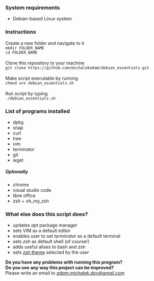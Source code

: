 ### System requirements
* Debian-based Linux system

### Instructions

Create a new folder and navigate to it 
<br />
`mkdir FOLDER_NAME`
<br />
`cd FOLDER_NAME`
<br /><br />
Clone this repository to your machine
<br />
`git clone https://github.com/michalakadam/debian_essentials.git`
<br /><br />
Make script executable by running 
<br />
`chmod u+x debian_essentials.sh`
<br /><br />
Run script by typing 
<br />
`./debian_essentials.sh`

### List of programs installed

* dpkg
* snap
* curl
* tree
* vim
* terminator
* git
* wget
##### Optionally
* chrome
* visual studio code
* libre office
* zsh + oh_my_zsh

### What else does this script does?

* updates *apt* package manager
* sets VIM as a default editor
* enables user to set *terminator* as a default terminal
* sets *zsh* as default shell (of course!)
* adds useful alises to bash and zsh
* sets [zsh theme](https://github.com/ohmyzsh/ohmyzsh/wiki/Themes) selected by the user

**Do you have any problems with running this program?**
<br />
**Do you see any way this project can be improved?**
<br />
 Please write an email to *adam.michalak.dev@gmail.com*
